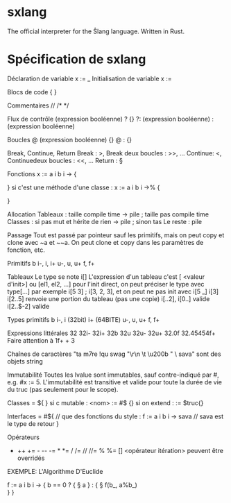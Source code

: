 # sxlang

The official interpreter for the Ŝlang language. Written in Rust.

# Spécification de sxlang

Déclaration de variable
x := _
Initialisation de variable
x := <expression>

Blocs de code
{ }

Commentaires
//
/* */

Flux de contrôle
(expression booléenne) ? {} ?: (expression booléenne) : (expression booléenne)

Boucles
@ (expression booléenne) {}
@ <identifiant> : <iterable> {}

Break, Continue, Return
Break : >, Break deux boucles : >>, ...
Continue: <, Continuedeux boucles : <<, ...
Return : §

Fonctions
x := a i b i -> {
    
}
si c'est une méthode d'une classe :
x := a i b i ->% {
    
}

Allocation
Tableaux : taille compile time -> pile ; taille pas compile time
Classes : si pas mut et hérite de rien -> pile ; sinon tas
Le reste : pile

Passage
Tout est passé par pointeur sauf les primitifs, mais on peut copy et clone avec ~a et ~~a. On peut clone et copy dans les paramètres de fonction, etc.

Primitifs
b
i-, i, i+
u-, u, u+
f, f+

Tableaux
Le type se note i[]
L'expression d'un tableau c'est [<taille> <valeur d'init>] ou [el1, el2, ...] pour l'init direct, on peut préciser le type avec type[...] par exemple i[5 3] ; i[3, 2, 3], et on peut ne pas init avec i[5 _]
i[3]
i[2..5] renvoie une portion du tableau (pas une copie)
i[..2], i[0..] valide
i[2..$-2] valide

Types primitifs
b
i-, i (32bit) i+ (64BITE)
u-, u, u+
f, f+

Expressions littérales
32 32i- 32i+ 32b 32u 32u- 32u+ 32.0f 32.45454f+
Faire attention à 1f+ + 3

Chaînes de caractères 
"ta m7re !qu swag \"\r\n \t \u200b \" \\ sava"  sont des objets string

Immutabilité
Toutes les lvalue sont immutables, sauf contre-indiqué par #, e.g. #x := 5. L'immutabilité est transitive et valide pour toute la durée de vie du truc (pas seulement pour le scope).

Classes
<nom> = ${
}
si c mutable : <nom> := #$ {}
si on extend : <nom> := $truc{}

Interfaces
<nom> = #${
    // que des fonctions du style :
    f := a i b i -> sava
    // sava est le type de retour
}

Opérateurs
+ ++ += - -- -= * *= / /= // //= % %= [] <opérateur itération>
peuvent être overridés

EXEMPLE: L'Algorithme D'Euclide

f := a i b i -> {
      b == 0 ? {
        § a
     } : {
          § f(b_, a%b_)   
    }
}
